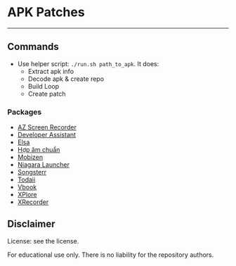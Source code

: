 # APK Patches

------

## Commands

- Use helper script: `./run.sh path_to_apk`. It does:
  - Extract apk info
  - Decode apk & create repo
  - Build Loop
  - Create patch

### Packages

- [AZ Screen Recorder](./com.hecorat.screenrecorder.free/)
- [Developer Assistant](./com.appsisle.developerassistant)
- [Elsa](./us.nobarriers.elsa/)
- [Hợp âm chuẩn](./com.hac.android.guitarchord/)
- [Mobizen](./com.rsupport.mvagent/)
- [Niagara Launcher](./bitpit.launcher/)
- [Songsterr](./com.songsterr/)
- [Todaii](./mobi.eup.cnnews)
- [Vbook](./com.vbook.app/)
- [XPlore](./com.lonelycatgames.Xplore/)
- [XRecorder](./videoeditor.videorecorder.screenrecorder)

## Disclaimer

License: see the license.

For educational use only. There is no liability for the repository authors.

